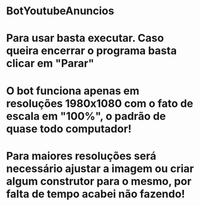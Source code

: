 # BotYoutubeAnuncios
# Para usar basta executar. Caso queira encerrar o programa basta clicar em "Parar"
# O bot funciona apenas em resoluções 1980x1080 com o fato de escala em "100%", o padrão de quase todo computador!
# Para maiores resoluções será necessário ajustar a imagem ou criar algum construtor para o mesmo, por falta de tempo acabei não fazendo!
